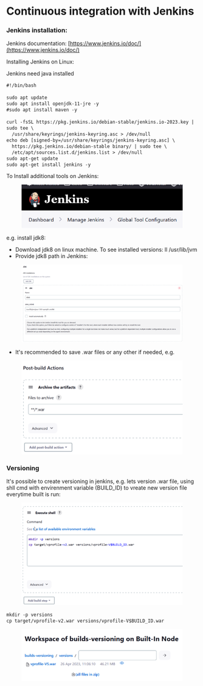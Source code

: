 # Continuous integration with Jenkins

### Jenkins installation:

Jenkins documentation: [https://www.jenkins.io/doc/](https://www.jenkins.io/doc/)

Installing Jenkins on Linux:

Jenkins need java installed

```
#!/bin/bash

sudo apt update
sudo apt install openjdk-11-jre -y
#sudo apt install maven -y

curl -fsSL https://pkg.jenkins.io/debian-stable/jenkins.io-2023.key | sudo tee \
  /usr/share/keyrings/jenkins-keyring.asc > /dev/null
echo deb [signed-by=/usr/share/keyrings/jenkins-keyring.asc] \
  https://pkg.jenkins.io/debian-stable binary/ | sudo tee \
  /etc/apt/sources.list.d/jenkins.list > /dev/null
sudo apt-get update
sudo apt-get install jenkins -y
```

To Install additional tools on Jenkins:

<figure><img src=".gitbook/assets/image (15).png" alt=""><figcaption></figcaption></figure>

e.g. install jdk8:

* Download jdk8 on linux machine. To see installed versions:  ll /usr/lib/jvm
* Provide jdk8 path in Jenkins:

<figure><img src=".gitbook/assets/image (12).png" alt=""><figcaption></figcaption></figure>

* It's recommended to save .war files or any other if needed, e.g.

<figure><img src=".gitbook/assets/image (13) (1).png" alt=""><figcaption></figcaption></figure>

### Versioning

It's possible to create versioning in jenkins, e.g. lets version .war file, using shll cmd with envirenment variable (BUILD\_ID) to vreate new version file everytime built is run:

<figure><img src=".gitbook/assets/image.png" alt=""><figcaption></figcaption></figure>

```
mkdir -p versions
cp target/vprofile-v2.war versions/vprofile-V$BUILD_ID.war
```

<figure><img src=".gitbook/assets/image (14).png" alt=""><figcaption></figcaption></figure>
